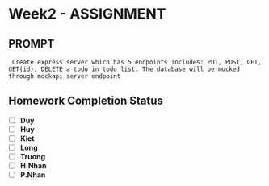 # Week2 - ASSIGNMENT
## PROMPT
```
 Create express server which has 5 endpoints includes: PUT, POST, GET, GET(id), DELETE a todo in todo list. The database will be mocked through mockapi server endpoint 
```

## Homework Completion Status

- [ ] **Duy**
- [ ] **Huy**
- [ ] **Kiet**
- [ ] **Long**
- [ ] **Truong**
- [ ] **H.Nhan**
- [ ] **P.Nhan**
